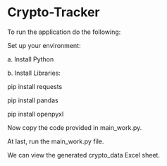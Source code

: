 # Crypto-Tracker
To run the application do the following:

 Set up your environment:

   a. Install Python
  
   b. Install Libraries:

pip install requests

pip install pandas

pip install openpyxl

Now copy the code provided in main_work.py.

At last, run the main_work.py file.

We can view the generated crypto_data Excel sheet.
